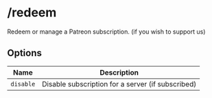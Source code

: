 # /redeem

Redeem or manage a Patreon subscription. (if you wish to support us)

## Options

| Name | Description |
|------|-------------|
| `disable` | Disable subscription for a server (if subscribed) |

